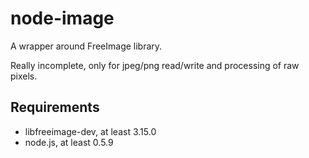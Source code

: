 node-image
==========
A wrapper around FreeImage library.

Really incomplete, only for jpeg/png read/write and processing of raw pixels.

Requirements
------------
- libfreeimage-dev, at least 3.15.0
- node.js, at least 0.5.9


